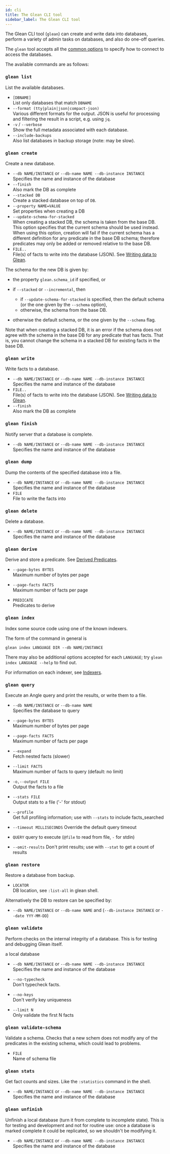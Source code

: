 ```yaml
---
id: cli
title: The Glean CLI tool
sidebar_label: The Glean CLI tool
---
```


The Glean CLI tool (`glean`) can create and write data into databases,
perform a variety of admin tasks on databases, and also do one-off
queries.

The `glean` tool accepts all the [common
options](./running.md#common-options) to specify how to connect to access
the databases.

The available commands are as follows:

### `glean list`

List the available databases.

* `[DBNAME]` <br />
List only databases that match `DBNAME`
* `--format (tty|plain|json|compact-json)` <br />
Various different formats for the output. JSON is useful for
processing and filtering the result in a script, e.g. using `jq`.
* `-v` / `--verbose` <br />
Show the full metadata associated with each database.
* `--include-backups` <br />
Also list databases in backup storage (note: may be slow).

### `glean create`

Create a new database.

* `--db NAME/INSTANCE` or `--db-name NAME --db-instance INSTANCE`<br />
Specifies the name and instance of the database
* `--finish`<br />
Also mark the DB as complete
* `--stacked DB`<br />
Create a stacked database on top of `DB`.
* `--property NAME=VALUE`<br />
Set properties when creating a DB
* `--update-schema-for-stacked`<br />
When creating a stacked DB, the schema is taken from the base DB. This
option specifies that the current schema should be used instead. When
using this option, creation will fail if the current schema has
a different definition for any predicate in the base DB schema;
therefore predicates may only be added or removed relative to the base DB.
* `FILE..`<br />
File(s) of facts to write into the database (JSON). See [Writing data
to Glean](./write.md).

The schema for the new DB is given by:

* the property `glean.schema_id` if specified, or

* if `--stacked` or `--incremental`, then
  * if `--update-schema-for-stacked` is specified, then the default
    schema (or the one given by the `--schema` option),
  * otherwise, the schema from the base DB.

* otherwise the default schema, or the one given by the `--schema`
  flag.

Note that when creating a stacked DB, it is an error if the schema
does not agree with the schema in the base DB for any predicate that
has facts. That is, you cannot change the schema in a stacked DB for
existing facts in the base DB.

### `glean write`

Write facts to a database.

* `--db NAME/INSTANCE` or `--db-name NAME --db-instance INSTANCE`<br />
Specifies the name and instance of the database
* `FILE..`<br />
File(s) of facts to write into the database (JSON). See [Writing data
to Glean](./write.md).
* `--finish`<br />
Also mark the DB as complete

### `glean finish`

Notify server that a database is complete.

* `--db NAME/INSTANCE` or `--db-name NAME --db-instance INSTANCE`<br />
Specifies the name and instance of the database

### `glean dump`

Dump the contents of the specified database into a file.

* `--db NAME/INSTANCE` or `--db-name NAME --db-instance INSTANCE`<br />
Specifies the name and instance of the database
* `FILE`<br />
File to write the facts into

### `glean delete`

Delete a database.

* `--db NAME/INSTANCE` or `--db-name NAME --db-instance INSTANCE`<br />
Specifies the name and instance of the database

### `glean derive`

Derive and store a predicate. See [Derived Predicates](derived.md).

* `--page-bytes BYTES`<br />
Maximum number of bytes per page

* `--page-facts FACTS`<br />
Maximum number of facts per page

* `PREDICATE`<br />
Predicates to derive

### `glean index`

Index some source code using one of the known indexers.

The form of the command in general is

```
glean index LANGUAGE DIR --db NAME/INSTANCE
```

There may also be additional options accepted for each `LANGUAGE`; try
`glean index LANGUAGE --help` to find out.

For information on each indexer, see [Indexers](./indexer/intro.md).

### `glean query`

Execute an Angle query and print the results, or write them to a file.

* `--db NAME/INSTANCE` or `--db-name NAME`<br />
Specifies the database to query

* `--page-bytes BYTES`<br />
Maximum number of bytes per page

* `--page-facts FACTS`<br />
Maximum number of facts per page

* `--expand`<br />
Fetch nested facts (slower)

* `--limit FACTS`<br />
Maximum number of facts to query (default: no limit)

* `-o,--output FILE`<br />
Output the facts to a file

* `--stats FILE`<br />
Output stats to a file ('-' for stdout)

* `--profile`<br />
Get full profiling information; use with `--stats` to include facts_searched

* `--timeout MILLISECONDS`
Override the default query timeout

* `QUERY`
query to execute (`@file` to read from file, `-` for stdin)

* `--omit-results`
Don't print results; use with `--stat` to get a count of results

### `glean restore`

Restore a database from backup.

* `LOCATOR`<br />
DB location, see `:list-all` in glean shell.

Alternatively the DB to restore can be specified by:

* `--db NAME/INSTANCE` or `--db-name NAME` and (`--db-instance INSTANCE` or `--date YYY-MM-DD`)

### `glean validate`

Perform checks on the internal integrity of a database. This is for
testing and debugging Glean itself.

 a local database

* `--db NAME/INSTANCE` or `--db-name NAME --db-instance INSTANCE`<br />
Specifies the name and instance of the database

* `--no-typecheck`<br />
Don't typecheck facts.

* `--no-keys`<br />
Don't verify key uniqueness

* `--limit N`<br />
Only validate the first N facts

### `glean validate-schema`

Validate a schema. Checks that a new schem does not modify any of the
predicates in the existing schema, which could lead to problems.

* `FILE`<br />
Name of schema file

### `glean stats`

Get fact counts and sizes. Like the `:statistics` command in the shell.

* `--db NAME/INSTANCE` or `--db-name NAME --db-instance INSTANCE`<br />
Specifies the name and instance of the database

### `glean unfinish`

Unfinish a local database (turn it from complete to incomplete
state). This is for testing and development and not for routine use:
once a database is marked complete it could be replicated, so we
shouldn't be modifying it.

* `--db NAME/INSTANCE` or `--db-name NAME --db-instance INSTANCE`<br />
Specifies the name and instance of the database
